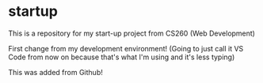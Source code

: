# startup
This is a repository for my start-up project from CS260 (Web Development)

First change from my development environment! 
(Going to just call it VS Code from now on because that's what I'm using and it's less typing)

This was added from Github!
